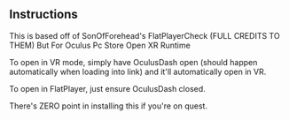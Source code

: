## Instructions

This is based off of SonOfForehead's FlatPlayerCheck (FULL CREDITS TO THEM) But For Oculus Pc Store Open XR Runtime

To open in VR mode, simply have OculusDash open (should happen automatically when loading into link) and it'll automatically open in VR.

To open in FlatPlayer, just ensure OculusDash closed.

There's ZERO point in installing this if you're on quest.
